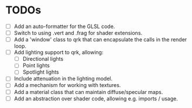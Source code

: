 # TODOs

- [ ] Add an auto-formatter for the GLSL code.
- [ ] Switch to using .vert and .frag for shader extensions.
- [ ] Add a 'window' class to qrk that can encapsulate the calls in the render loop.
- [ ] Add lighting support to qrk, allowing:
  - [ ] Directional lights
  - [ ] Point lights
  - [ ] Spotlight lights
- [ ] Include attenuation in the lighting model.
- [ ] Add a mechanism for working with textures.
- [ ] Add a material class that can maintain diffuse/specular maps.
- [ ] Add an abstraction over shader code, allowing e.g. imports / usage.
